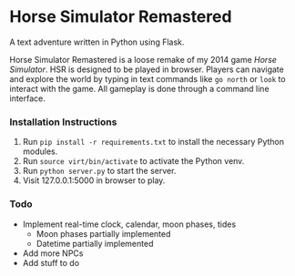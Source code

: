 # Horse Simulator Remastered
A text adventure written in Python using Flask.

Horse Simulator Remastered is a loose remake of my 2014 game *Horse Simulator*. HSR is designed to be played in browser. Players can navigate and explore the world by typing in text commands like `go north` or `look` to interact with the game. All gameplay is done through a command line interface.

### Installation Instructions
1. Run `pip install -r requirements.txt` to install the necessary Python modules.
2. Run `source virt/bin/activate` to activate the Python venv. 
3. Run `python server.py` to start the server.
4. Visit 127.0.0.1:5000 in browser to play.

### Todo
* Implement real-time clock, calendar, moon phases, tides
    * Moon phases partially implemented
    * Datetime partially implemented
* Add more NPCs
* Add stuff to do
